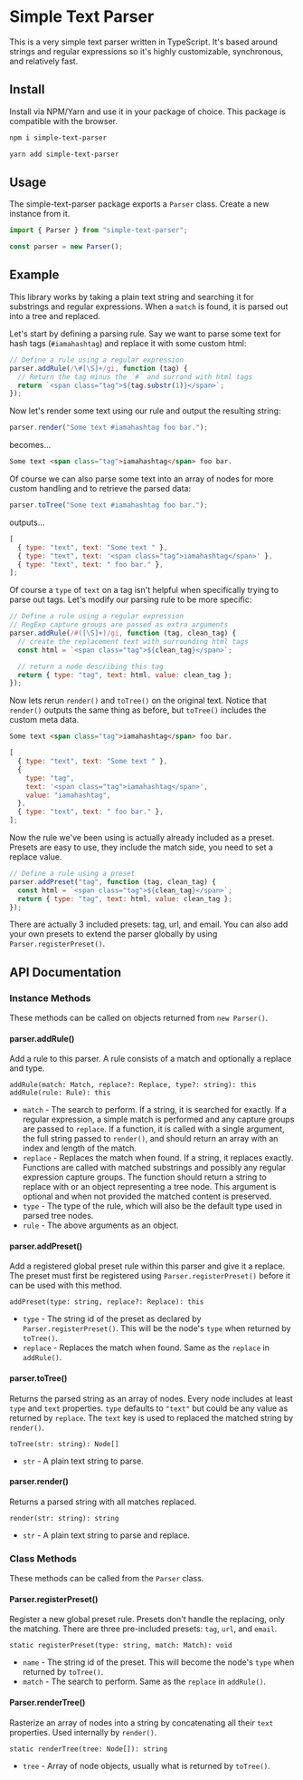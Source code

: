 # Simple Text Parser

This is a very simple text parser written in TypeScript. It's based around strings and regular expressions so it's highly customizable, synchronous, and relatively fast.

## Install

Install via NPM/Yarn and use it in your package of choice. This package is compatible with the browser.

```bash
npm i simple-text-parser
```

```bash
yarn add simple-text-parser
```

## Usage

The simple-text-parser package exports a `Parser` class. Create a new instance from it.

```javascript
import { Parser } from "simple-text-parser";

const parser = new Parser();
```

## Example

This library works by taking a plain text string and searching it for substrings and regular expressions. When a `match` is found, it is parsed out into a tree and replaced.

Let's start by defining a parsing rule. Say we want to parse some text for hash tags (`#iamahashtag`) and replace it with some custom html:

```javascript
// Define a rule using a regular expression
parser.addRule(/\#[\S]+/gi, function (tag) {
  // Return the tag minus the `#` and surrond with html tags
  return `<span class="tag">${tag.substr(1)}</span>`;
});
```

Now let's render some text using our rule and output the resulting string:

```javascript
parser.render("Some text #iamahashtag foo bar.");
```

becomes...

```html
Some text <span class="tag">iamahashtag</span> foo bar.
```

Of course we can also parse some text into an array of nodes for more custom handling and to retrieve the parsed data:

```javascript
parser.toTree("Some text #iamahashtag foo bar.");
```

outputs...

```javascript
[
  { type: "text", text: "Some text " },
  { type: "text", text: '<span class="tag">iamahashtag</span>' },
  { type: "text", text: " foo bar." },
];
```

Of course a `type` of `text` on a tag isn't helpful when specifically trying to parse out tags. Let's modify our parsing rule to be more specific:

```javascript
// Define a rule using a regular expression
// RegExp capture groups are passed as extra arguments
parser.addRule(/#([\S]+)/gi, function (tag, clean_tag) {
  // create the replacement text with surrounding html tags
  const html = `<span class="tag">${clean_tag}</span>`;

  // return a node describing this tag
  return { type: "tag", text: html, value: clean_tag };
});
```

Now lets rerun `render()` and `toTree()` on the original text. Notice that `render()` outputs the same thing as before, but `toTree()` includes the custom meta data.

```html
Some text <span class="tag">iamahashtag</span> foo bar.
```

```javascript
[
  { type: "text", text: "Some text " },
  {
    type: "tag",
    text: '<span class="tag">iamahashtag</span>',
    value: "iamahashtag",
  },
  { type: "text", text: " foo bar." },
];
```

Now the rule we've been using is actually already included as a preset. Presets are easy to use, they include the match side, you need to set a replace value.

```javascript
// Define a rule using a preset
parser.addPreset("tag", function (tag, clean_tag) {
  const html = `<span class="tag">${clean_tag}</span>`;
  return { type: "tag", text: html, value: clean_tag };
});
```

There are actually 3 included presets: tag, url, and email. You can also add your own presets to extend the parser globally by using `Parser.registerPreset()`.

## API Documentation

### Instance Methods

These methods can be called on objects returned from `new Parser()`.

#### parser.addRule()

Add a rule to this parser. A rule consists of a match and optionally a replace and type.

```
addRule(match: Match, replace?: Replace, type?: string): this
addRule(rule: Rule): this
```

- `match` - The search to perform. If a string, it is searched for exactly. If a regular expression, a simple match is performed and any capture groups are passed to `replace`. If a function, it is called with a single argument, the full string passed to `render()`, and should return an array with an index and length of the match.
- `replace` - Replaces the match when found. If a string, it replaces exactly. Functions are called with matched substrings and possibly any regular expression capture groups. The function should return a string to replace with or an object representing a tree node. This argument is optional and when not provided the matched content is preserved.
- `type` - The type of the rule, which will also be the default type used in parsed tree nodes.
- `rule` - The above arguments as an object.

#### parser.addPreset()

Add a registered global preset rule within this parser and give it a replace. The preset must first be registered using `Parser.registerPreset()` before it can be used with this method.

```
addPreset(type: string, replace?: Replace): this
```

- `type` - The string id of the preset as declared by `Parser.registerPreset()`. This will be the node's `type` when returned by `toTree()`.
- `replace` - Replaces the match when found. Same as the `replace` in `addRule()`.

#### parser.toTree()

Returns the parsed string as an array of nodes. Every node includes at least `type` and `text` properties. `type` defaults to `"text"` but could be any value as returned by `replace`. The `text` key is used to replaced the matched string by `render()`.

```
toTree(str: string): Node[]
```

- `str` - A plain text string to parse.

#### parser.render()

Returns a parsed string with all matches replaced.

```
render(str: string): string
```

- `str` - A plain text string to parse and replace.

### Class Methods

These methods can be called from the `Parser` class.

#### Parser.registerPreset()

Register a new global preset rule. Presets don't handle the replacing, only the matching. There are three pre-included presets: `tag`, `url`, and `email`.

```
static registerPreset(type: string, match: Match): void
```

- `name` - The string id of the preset. This will become the node's `type` when returned by `toTree()`.
- `match` - The search to perform. Same as the `replace` in `addRule()`.

#### Parser.renderTree()

Rasterize an array of nodes into a string by concatenating all their `text` properties. Used internally by `render()`.

```
static renderTree(tree: Node[]): string
```

- `tree` - Array of node objects, usually what is returned by `toTree()`.
